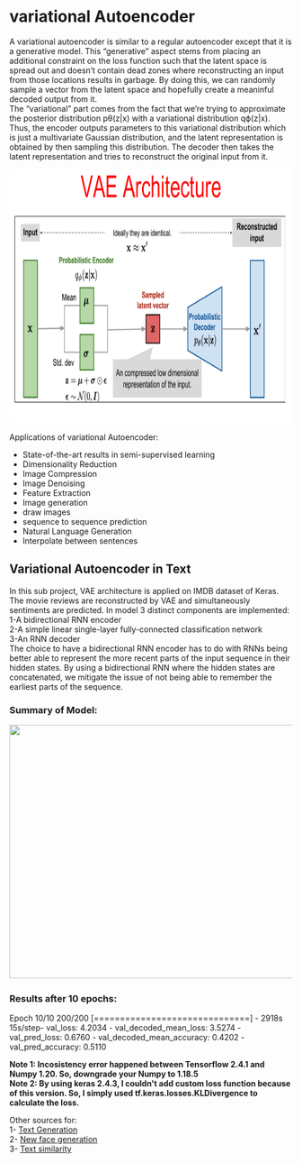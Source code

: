 # variational Autoencoder
A variational autoencoder is similar to a regular autoencoder except that it is a generative model. This “generative” aspect stems from placing an additional constraint on the loss function such that the latent space is spread out and doesn’t contain dead zones where reconstructing an input from those locations results in garbage. By doing this, we can randomly sample a vector from the latent space and hopefully create a meaninful decoded output from it.  
The “variational” part comes from the fact that we’re trying to approximate the posterior distribution pθ(z|x) with a variational distribution qϕ(z|x). Thus, the encoder outputs parameters to this variational distribution which is just a multivariate Gaussian distribution, and the latent representation is obtained by then sampling this distribution. The decoder then takes the latent representation and tries to reconstruct the original input from it.  

<img src="image/VAE_architecture.png" width="800" height="450">  

Applications of variational Autoencoder:  
* State-of-the-art results in semi-supervised learning  
* Dimensionality Reduction
* Image Compression
* Image Denoising
* Feature Extraction
* Image generation
* draw images  
* sequence to sequence prediction  
* Natural Language Generation  
* Interpolate between sentences  

## Variational Autoencoder in Text  
In this sub project, VAE architecture is applied on IMDB dataset of Keras. The movie reviews are reconstructed by VAE and simultaneously sentiments are predicted.
In model 3 distinct components are implemented:  
1-A bidirectional RNN encoder  
2-A simple linear single-layer fully-connected classification network  
3-An RNN decoder  
The choice to have a bidirectional RNN encoder has to do with RNNs being better able to represent the more recent parts of the input sequence in their hidden states. By using a bidirectional RNN where the hidden states are concatenated, we mitigate the issue of not being able to remember the earliest parts of the sequence.

### Summary of Model:    
<img src="image/vae_modell.png" width="800" height="450">  



### Results after 10 epochs:
Epoch 10/10
200/200 [==============================] - 2918s 15s/step- val_loss: 4.2034 - val_decoded_mean_loss: 3.5274 - val_pred_loss: 0.6760 - val_decoded_mean_accuracy: 0.4202 - val_pred_accuracy: 0.5110

**Note 1: Incosistency error happened between Tensorflow 2.4.1 and Numpy 1.20. So, downgrade your Numpy to 1.18.5  
Note 2: By using keras 2.4.3, I couldn't add custom loss function because of this version. So, I simply used tf.keras.losses.KLDivergence to calculate the loss.**

Other sources for:  
1- [Text Generation](https://github.com/NicGian/text_VAE/blob/master/text_vae.ipynb)  
2- [New face generation](https://towardsdatascience.com/generating-new-faces-with-variational-autoencoders-d13cfcb5f0a8)  
3- [Text similarity](https://github.com/adsieg/text_similarity/blob/master/Word2Vec%20%2B%20VAE.ipynb)  

